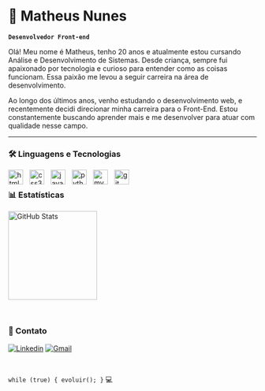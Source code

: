 # 👋 Matheus Nunes

**`Desenvolvedor Front-end`**

Olá! Meu nome é Matheus, tenho 20 anos e atualmente estou cursando Análise e Desenvolvimento de Sistemas. Desde criança, sempre fui apaixonado por tecnologia e curioso para entender como as coisas funcionam. Essa paixão me levou a seguir carreira na área de desenvolvimento.

Ao longo dos últimos anos, venho estudando o desenvolvimento web, e recentemente decidi direcionar minha carreira para o Front-End. Estou constantemente buscando aprender mais e me desenvolver para atuar com qualidade nesse campo.

---

### 🛠️ Linguagens e Tecnologias

<img
    align="left"
    alt="html5"
    title="HTML5"
    width="30px"
    style="padding-right: 10px;"
    src="https://cdn.jsdelivr.net/gh/devicons/devicon@latest/icons/html5/html5-original.svg"
/>

<img
    align="left"
    alt="css3"
    title="CSS3"
    width="30px"
    style="padding-right: 10px;"
    src="https://cdn.jsdelivr.net/gh/devicons/devicon@latest/icons/css3/css3-original.svg"
/>

<img
    align="left"
    alt="javascript"
    title="JavaScript"
    width="30px"
    style="padding-right: 10px;"
    src="https://cdn.jsdelivr.net/gh/devicons/devicon@latest/icons/javascript/javascript-original.svg"
/>

<img
    align="left"
    alt="python"
    title="Python"
    width="30px"
    style="padding-right: 10px;"
    src="https://cdn.jsdelivr.net/gh/devicons/devicon@latest/icons/python/python-original.svg"
/>

<img
    align="left"
    alt="mysql"
    title="MySQL"
    width="30px"
    style="padding-right: 10px;"
    src="https://cdn.jsdelivr.net/gh/devicons/devicon@latest/icons/mysql/mysql-original.svg"
/>

<img
    align="left"
    alt="git"
    title="Git"
    width="30px"
    style="padding-right: 10px;"
    src="https://cdn.jsdelivr.net/gh/devicons/devicon@latest/icons/git/git-original.svg"
/>

<br/>

### 📊 Estatísticas

<img
    alt="GitHub Stats"
    height="180"
    style="padding-right: 10px;"
    src="https://github-readme-stats.vercel.app/api/top-langs/?username=matheushnt&theme=dracula&layout=compact&custom_title=Tecnologias&langs_count=6&locale=pt-br"
/>

<br/>

### 📩 Contato

[![Linkedin](https://img.shields.io/badge/LinkedIn-0077B5?style=for-the-badge&logo=linkedin&logoColor=white)](https://linkedin.com/in/matheushnt/) [![Gmail](https://img.shields.io/badge/Gmail-D14836?style=for-the-badge&logo=gmail&logoColor=white)](mailto:matheushnt06@gmail.com)

<br/>

`while (true) { evoluir(); }` 💻
